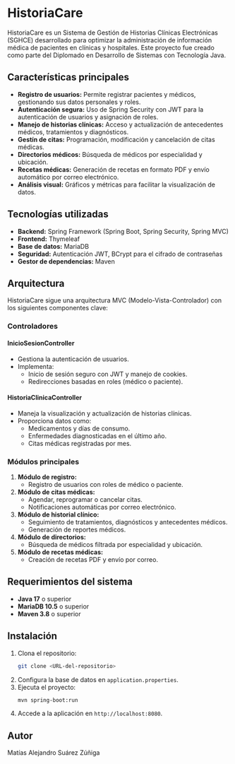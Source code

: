 # HistoriaCare

HistoriaCare es un Sistema de Gestión de Historias Clínicas Electrónicas (SGHCE) desarrollado para optimizar la administración de información médica de pacientes en clínicas y hospitales. Este proyecto fue creado como parte del Diplomado en Desarrollo de Sistemas con Tecnología Java.

## Características principales

- **Registro de usuarios:** Permite registrar pacientes y médicos, gestionando sus datos personales y roles.
- **Autenticación segura:** Uso de Spring Security con JWT para la autenticación de usuarios y asignación de roles.
- **Manejo de historias clínicas:** Acceso y actualización de antecedentes médicos, tratamientos y diagnósticos.
- **Gestín de citas:** Programación, modificación y cancelación de citas médicas.
- **Directorios médicos:** Búsqueda de médicos por especialidad y ubicación.
- **Recetas médicas:** Generación de recetas en formato PDF y envío automático por correo electrónico.
- **Análisis visual:** Gráficos y métricas para facilitar la visualización de datos.

## Tecnologías utilizadas

- **Backend:** Spring Framework (Spring Boot, Spring Security, Spring MVC)
- **Frontend:** Thymeleaf
- **Base de datos:** MariaDB
- **Seguridad:** Autenticación JWT, BCrypt para el cifrado de contraseñas
- **Gestor de dependencias:** Maven

## Arquitectura

HistoriaCare sigue una arquitectura MVC (Modelo-Vista-Controlador) con los siguientes componentes clave:

### Controladores

#### InicioSesionController

- Gestiona la autenticación de usuarios.
- Implementa:
  - Inicio de sesión seguro con JWT y manejo de cookies.
  - Redirecciones basadas en roles (médico o paciente).

#### HistoriaClinicaController

- Maneja la visualización y actualización de historias clínicas.
- Proporciona datos como:
  - Medicamentos y días de consumo.
  - Enfermedades diagnosticadas en el último año.
  - Citas médicas registradas por mes.

### Módulos principales

1. **Módulo de registro:**
   - Registro de usuarios con roles de médico o paciente.
2. **Módulo de citas médicas:**
   - Agendar, reprogramar o cancelar citas.
   - Notificaciones automáticas por correo electrónico.
3. **Módulo de historial clínico:**
   - Seguimiento de tratamientos, diagnósticos y antecedentes médicos.
   - Generación de reportes médicos.
4. **Módulo de directorios:**
   - Búsqueda de médicos filtrada por especialidad y ubicación.
5. **Módulo de recetas médicas:**
   - Creación de recetas PDF y envío por correo.

## Requerimientos del sistema

- **Java 17** o superior
- **MariaDB 10.5** o superior
- **Maven 3.8** o superior

## Instalación

1. Clona el repositorio:
   ```bash
   git clone <URL-del-repositorio>
   ```
2. Configura la base de datos en `application.properties`.
3. Ejecuta el proyecto:
   ```bash
   mvn spring-boot:run
   ```
4. Accede a la aplicación en `http://localhost:8080`.


## Autor

Matías Alejandro Suárez Zúñiga

